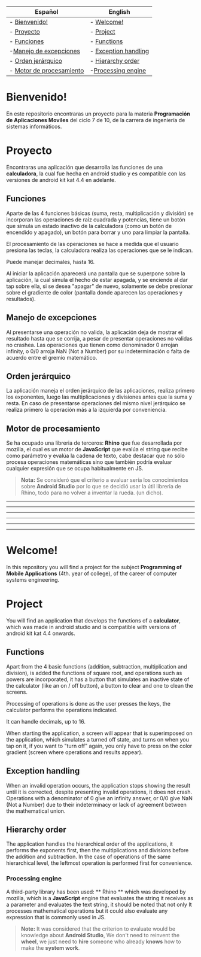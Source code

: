 
|Español  | English |
|-------------------|----------------------|
|- [Bienvenido!](#Bienvenido!) 			|- [Welcome!](#Welcome!)|
|- [Proyecto](#Proyecto)  			| - [Project](#Project)|
| - [Funciones](#Funciones)| - [Functions](#Functions)|
| -[Manejo de excepciones](#Manejo-de-excepciones)| - [Exception handling](#Exception-handling)|
|- [Orden jerárquico](#Orden-jerárquico)|- [Hierarchy order](#Hierarchy-order)|
|- [Motor de procesamiento](#Motor-de-procesamiento)|-[Processing engine](#Processing-engine)


# Bienvenido!

En este repositorio encontraras un proyecto para la materia **Programación de Aplicaciones Moviles** del ciclo 7 de 10, de la carrera de ingeniería de sistemas informáticos. 

# Proyecto

Encontraras una aplicación que desarrolla las funciones de una **calculadora**, la cual fue hecha en android studio y es compatible con las versiones de android kit kat 4.4 en adelante.

## Funciones

Aparte de las 4 funciones básicas (suma, resta, multiplicación y división) se incorporan las operaciones de raíz cuadrada y potencias, tiene un botón que simula un estado inactivo de la calculadora (como un botón de encendido y apagado), un botón para borrar y uno para limpiar la pantalla.

El procesamiento de las operaciones se hace a medida que el usuario presiona las teclas, la calculadora realiza las operaciones que se le indican.

Puede manejar decimales, hasta 16.

Al iniciar la aplicación aparecerá una pantalla que se superpone sobre la aplicación, la cual simula el hecho de estar apagada, y se enciende al dar tap sobre ella, si se desea "apagar" de nuevo, solamente se debe presionar sobre el gradiente de color (pantalla donde aparecen las operaciones y resultados).

## Manejo de excepciones

Al presentarse una operación no valida, la aplicación deja de mostrar el resultado hasta que se corrija, a pesar de presentar operaciones no validas no crashea. Las operaciones que tienen como denominador 0 arrojan infinity, o 0/0 arroja NaN (Not a Number) por su indeterminación o falta de acuerdo entre el gremio matemático.

## Orden jerárquico

La aplicación maneja el orden jerárquico de las aplicaciones, realiza primero los exponentes, luego las multiplicaciones y divisiones antes que la suma y resta. En caso de presentarse operaciones del mismo nivel jerárquico se realiza primero la operación más a la izquierda por conveniencia.

## Motor de procesamiento

Se ha ocupado una libreria de terceros:  **Rhino**  que fue desarrollada por mozilla, el cual es un motor de **JavaScript** que evalúa el string que recibe como parámetro y evalúa la cadena de texto, cabe destacar que no sólo procesa operaciones matemáticas sino que también podría evaluar cualquier expresión que se ocupa habitualmente en JS.

> **Nota:** Se consideró que el criterio a evaluar sería los conocimientos sobre **Android Studio**  por lo que se decidió usar la útil libreria de Rhino, todo para no volver a inventar la rueda. (un dicho).




------------------------------------------------------------------------------------------------------------
-----------------------------------------------------------------------------------------------------------
-----------------------------------------------------------------------------------------------------------
-------------------
---
----





# Welcome!

In this repository you will find a project for the subject **Programming of Mobile Applications** (4th. year of college), of the career of computer systems engineering.

# Project

You will find an application that develops the functions of a **calculator**, which was made in android studio and is compatible with versions of android kit kat 4.4 onwards.

## Functions

Apart from the 4 basic functions (addition, subtraction, multiplication and division), is added the functions of square root, and operations such as powers are incorporated, it has a button that simulates an inactive state of the calculator (like an on / off button), a button to clear and one to clean the screens.

Processing of operations is done as the user presses the keys, the calculator performs the operations indicated.

It can handle decimals, up to 16.

When starting the application, a screen will appear that is superimposed on the application, which simulates a turned off state, and turns on when you tap on it, if you want to "turn off" again, you only have to press on the color gradient (screen where operations and results appear).

## Exception handling

When an invalid operation occurs, the application stops showing the result until it is corrected, despite presenting invalid operations, it does not crash. Operations with a denominator of 0 give an infinity answer, or 0/0 give NaN (Not a Number) due to their indeterminacy or lack of agreement between the mathematical union.

## Hierarchy order

The application handles the hierarchical order of the applications, it performs the exponents first, then the multiplications and divisions before the addition and subtraction. In the case of operations of the same hierarchical level, the leftmost operation is performed first for convenience.

### Processing engine

A third-party library has been used: ** Rhino ** which was developed by mozilla, which is a **JavaScript** engine that evaluates the string it receives as a parameter and evaluates the text string, it should be noted that not only It processes mathematical operations but it could also evaluate any expression that is commonly used in JS.

> **Note:** It was considered that the criterion to evaluate would be knowledge about **Android Studio**, We don't need to reinvent the **wheel**, we just need to **hire** someone who already **knows** how to make the **system work**.
